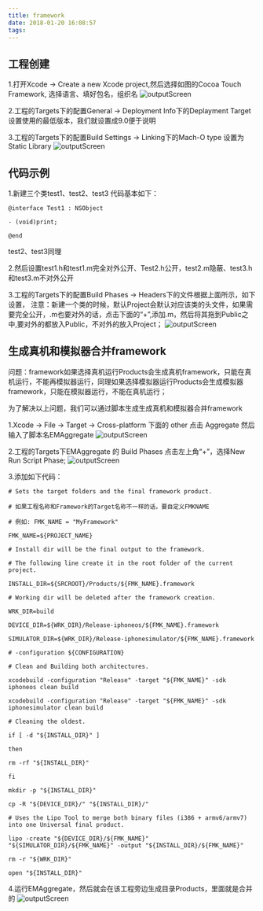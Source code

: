 ```yaml
---
title: framework
date: 2018-01-20 16:08:57
tags:
---
```


## 工程创建
1.打开Xcode -> Create a new Xcode project,然后选择如图的Cocoa Touch Framework, 选择语言、填好包名，组织名
![outputScreen](/img/2018:01:19_164701.jpg)

2.工程的Targets下的配置General -> Deployment Info下的Deplayment Target 设置使用的最低版本，我们就设置成9.0便于说明

3.工程的Targets下的配置Build Settings -> Linking下的Mach-O type 设置为Static Library
![outputScreen](/img/2018:01:20_101602.png)

## 代码示例
1.新建三个类test1、test2、test3
代码基本如下：

```
@interface Test1 : NSObject

- (void)print;

@end
```
test2、test3同理

2.然后设置test1.h和test1.m完全对外公开、Test2.h公开，test2.m隐蔽、test3.h和test3.m不对外公开

3.工程的Targets下的配置Build Phases -> Headers下的文件根据上面所示，如下设置，
注意：新建一个类的时候，默认Project会默认对应该类的头文件，如果需要完全公开，.m也要对外的话，点击下面的“+”,添加.m，然后将其拖到Public之中,要对外的都放入Public，不对外的放入Project；
![outputScreen](/img/2018:01:20_153303.png)

## 生成真机和模拟器合并framework
问题：framework如果选择真机运行Products会生成真机framework，只能在真机运行，不能再模拟器运行，同理如果选择模拟器运行Products会生成模拟器framework，只能在模拟器运行，不能在真机运行；

为了解决以上问题，我们可以通过脚本生成生成真机和模拟器合并framework

1.Xcode -> File -> Target -> Cross-platform 下面的 other 点击 Aggregate 然后输入了脚本名EMAggregate
![outputScreen](/img/2018:01:20_154804.png)

2.工程的Targets下EMAggregate 的 Build Phases 点击左上角“+”，选择New Run Script Phase;
![outputScreen](/img/2018:01:20_155205.png)

3.添加如下代码：

```
# Sets the target folders and the final framework product.

# 如果工程名称和Framework的Target名称不一样的话，要自定义FMKNAME

# 例如: FMK_NAME = "MyFramework"

FMK_NAME=${PROJECT_NAME}

# Install dir will be the final output to the framework.

# The following line create it in the root folder of the current project.

INSTALL_DIR=${SRCROOT}/Products/${FMK_NAME}.framework

# Working dir will be deleted after the framework creation.

WRK_DIR=build

DEVICE_DIR=${WRK_DIR}/Release-iphoneos/${FMK_NAME}.framework

SIMULATOR_DIR=${WRK_DIR}/Release-iphonesimulator/${FMK_NAME}.framework

# -configuration ${CONFIGURATION}

# Clean and Building both architectures.

xcodebuild -configuration "Release" -target "${FMK_NAME}" -sdk iphoneos clean build

xcodebuild -configuration "Release" -target "${FMK_NAME}" -sdk iphonesimulator clean build

# Cleaning the oldest.

if [ -d "${INSTALL_DIR}" ]

then

rm -rf "${INSTALL_DIR}"

fi

mkdir -p "${INSTALL_DIR}"

cp -R "${DEVICE_DIR}/" "${INSTALL_DIR}/"

# Uses the Lipo Tool to merge both binary files (i386 + armv6/armv7) into one Universal final product.

lipo -create "${DEVICE_DIR}/${FMK_NAME}" "${SIMULATOR_DIR}/${FMK_NAME}" -output "${INSTALL_DIR}/${FMK_NAME}"

rm -r "${WRK_DIR}"

open "${INSTALL_DIR}"

```

4.运行EMAggregate，然后就会在该工程旁边生成目录Products，里面就是合并的
![outputScreen](/img/2018:01:20_160506.png)
